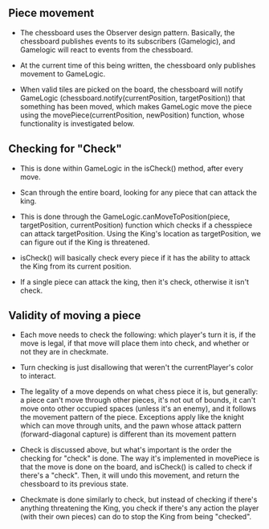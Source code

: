 ## Piece movement
- The chessboard uses the Observer design pattern. Basically, the chessboard publishes events to its subscribers (Gamelogic), and Gamelogic will react to events from the chessboard. 

- At the current time of this being written, the chessboard only publishes movement to GameLogic.

- When valid tiles are picked on the board, the chessboard will notify GameLogic (chessboard.notify(currentPosition, targetPosition)) that something has been moved, which makes GameLogic move the piece using the  movePiece(currentPosition, newPosition) function, whose functionality is investigated below.

## Checking for "Check"
- This is done within GameLogic in the isCheck() method, after every move. 

- Scan through the entire board, looking for any piece that can attack the king.

- This is done through the GameLogic.canMoveToPosition(piece, targetPosition, currentPosition) function which checks if a chesspiece can attack targetPosition. Using the King's location as targetPosition, we can figure out if the King is threatened.

- isCheck() will basically check every piece if it has the ability to attack the King from its current position.

- If a single piece can attack the king, then it's check, otherwise it isn't check.

## Validity of moving a piece
- Each move needs to check the following: which player's turn it is, if the move is legal, if that move will place them into check, and whether or not they are in checkmate.

- Turn checking is just disallowing that weren't the currentPlayer's color to interact.

- The legality of a move depends on what chess piece it is, but generally: a piece can't move through other pieces, it's not out of bounds, it can't move onto other occupied spaces (unless it's an enemy), and it follows the movement pattern of the piece. Exceptions apply like the knight which can move through units, and the pawn whose attack pattern (forward-diagonal capture) is different than its movement pattern

- Check is discussed above, but what's important is the order the checking for "check" is done. The way it's implemented in movePiece is that the move is done on the board, and isCheck() is called to check if there's a "check". Then, it will undo this movement, and return the chessboard to its previous state.

- Checkmate is done similarly to check, but instead of checking if there's anything threatening the King, you check if there's any action the player (with their own pieces) can do to stop the King from being "checked". 

